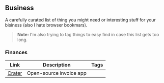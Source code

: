 ## Business

A carefully curated list of thing you might need or interesting stuff for your bisiness (also I hate browser bookmars).

> **Note:** I'm also trying to tag things to easy find in case this list gets too long.



### Finances

| Link                             | Description             | Tags |
| -------------------------------- | ----------------------- | ---: |
| [Crater](https://craterapp.com/) | Open-source invoice app |      |

